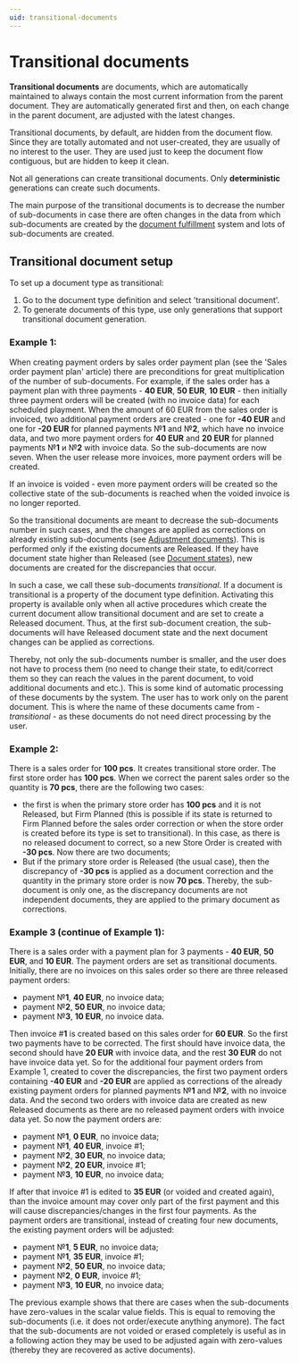 ```yaml
---
uid: transitional-documents
---
```


# Transitional documents

**Transitional documents** are documents, which are automatically maintained to always contain the most current information from the parent document.
They are automatically generated first and then, on each change in the parent document, are adjusted with the latest changes.

Transitional documents, by default, are hidden from the document flow.
Since they are totally automated and not user-created, they are usually of no interest to the user.
They are used just to keep the document flow contiguous, but are hidden to keep it clean.

Not all generations can create transitional documents. Only **deterministic** generations can create such documents.

The main purpose of the transitional documents is to decrease the number of sub-documents in case there are often changes in the data from which sub-documents are created by the [document fulfillment](https://docs.erp.net/tech/advanced/document-flow/fulfillment.html) system and lots of sub-documents are created.

## Transitional document setup

To set up a document type as transitional:

1. Go to the document type definition and select 'transitional document'.
2. To generate documents of this type, use only generations that support transitional document generation.

### Example 1:

When creating payment orders by sales order payment plan (see the 'Sales order payment plan' article) there are preconditions for great multiplication of the number of sub-documents. For example, if the sales order has a payment plan with three payments - **40 EUR**, **50 EUR**, **10 EUR** - then initially three payment orders will be created (with no invoice data) for each scheduled playment. 
When the amount of 60 EUR from the sales order is invoiced, two additional payment orders are created - one for **-40 EUR** and one for **-20 EUR** for planned payments №**1** and №**2**, which have no invoice data, and two more payment orders for **40 EUR** and **20 EUR** for planned payments №**1** и №**2** with invoice data.
So the sub-documents are now seven. When the user release more invoices, more payment orders will be created.

If an invoice is voided - even more payment orders will be created so the collective state of the sub-documents is reached when the voided invoice is no longer reported.

So the transitional documents are meаnt to decrease the sub-documents number in such cases, and the changes are applied as corrections on already existing sub-documents (see [Adjustment documents](https://github.com/ErpNetDocs/tech/blob/master/advanced/documents/adjustment.md)). 
This is performed only if the existing documents are Released. If they have document state higher than Released (see [Document states](https://github.com/ErpNetDocs/tech/blob/master/advanced/documents/states.md)), new documents are created for the discrepancies that occur.

In such а case, we call these sub-documents *transitional*.
If a document is transitional is a property of the document type definition. Activating this property is available only when all active procedures which create the current document allow transitional document and are set to create а Released document. 
Thus, at the first sub-document creation, the sub-documents will have Released document state and the next document changes can be applied as corrections.

Thereby, not only the sub-documents number is smaller, and the user does not have to process them (no need to change their state, to edit/correct them so they can reach the values in the parent document, to void additional documents and etc.).
This is some kind of automatic processing of these documents by the system.
The user has to work only on the parent document. This is where the name of these documents came from - *transitional* - as these documents do not need direct processing by the user.

### Example 2:

There is a sales order for **100 pcs**. It creates transitional store order. The first store order has **100 pcs**.
When we correct the parent sales order so the quantity is **70 pcs**, there are the following two cases:

- the first is when the primary store order has **100 pcs** and it is not Releаsed, but Firm Planned (this is possible if its state is returned to Firm Planned before the sales order correction or when the store order is created before its type is set to transitional). In this case, as there is no released document to correct, so a new Store Order is created with **-30 pcs**. Now there are two documents;
- But if the primary store order is Released (the usual case), then the discrepancy of **-30 pcs** is applied as a document correction and the quantity in the primary store order is now **70 pcs**. Thereby, the sub-document is only one, as the discrepancy documents are not independent documents, they are applied to the primary document as corrections.

### Example 3 (continue of Example 1):

There is a sales order with a payment plan for 3 payments - **40 EUR**, **50 EUR**, and **10 EUR**. 
The payment orders are set as transitional documents. Initially, there are no invoices on this sales order so there are three released payment orders:

- payment №**1**, **40 EUR**, no invoice data;
- payment №**2**, **50 EUR**, no invoice data;
- payment №**3**, **10 EUR**, no invoice data.

Then invoice #**1** is created based on this sales order for **60 EUR**. 
So the first two payments have to be corrected. 
The first should have invoice data, the second should have **20 EUR** with invoice data, and the rest **30 EUR** do not have invoice data yet. 
So for the additional four payment orders from Example 1, created to cover the discrepancies, the first two payment orders containing **-40 EUR** and **-20 EUR** are applied as corrections of the already existing payment orders for planned payments №**1** and №**2**, with no invoice data. And the second two orders with invoice data are created as new Released documents as there are no released payment orders with invoice data yet. So now the payment orders are:

- payment №**1**, **0 EUR**, no invoice data;
- payment №**1**, **40 EUR**, invoice #1;
- payment №**2**, **30 EUR**, no invoice data;
- payment №**2**, **20 EUR**, invoice #1;
- payment №**3**, **10 EUR**, no invoice data;

If after that invoice #1 is edited to **35 EUR**  (or voided and created again), than the invoice amount may cover only part of the first payment and this will cause discrepancies/changes in the first four payments. As the payment orders are transitional, instead of creating four new documents, the existing payment orders will be adjusted:

- payment №**1**, **5 EUR**, no invoice data;
- payment №**1**, **35 EUR**, invoice #1;
- payment №**2**, **50 EUR**, no invoice data;
- payment №**2**, **0 EUR**, invoice #1;
- payment №**3**, **10 EUR**, no invoice data;

The previous example shows that there are cases when the sub-documents have zero-values in the scalar value fields. This is equal to removing the sub-documents (i.e. it does not order/execute anything anymore). The fact that the sub-documents are not voided or erased completely is useful as in a following action they may be used to be adjusted again with zero-values (thereby they are recovered as active documents).

